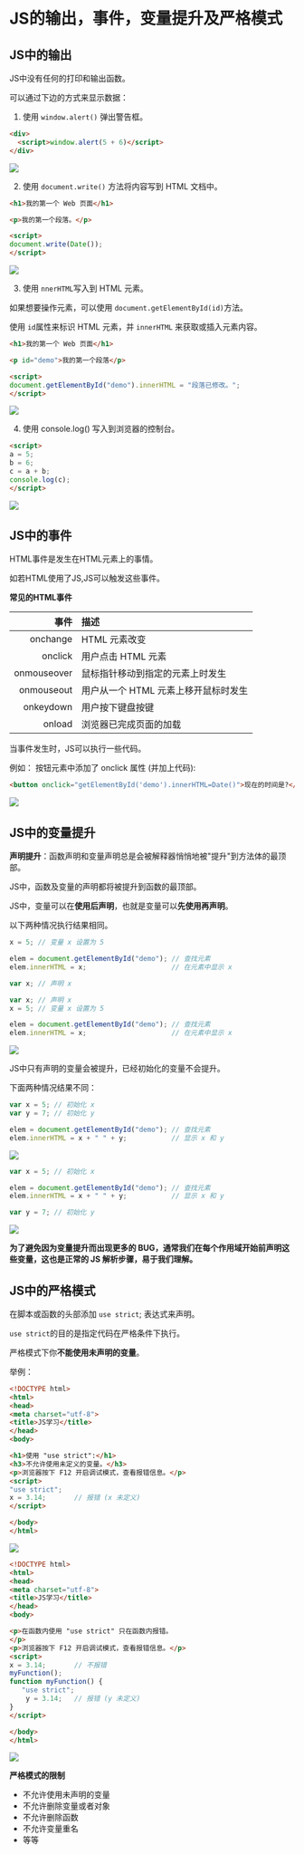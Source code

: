 # JS的输出，事件，变量提升及严格模式
## JS中的输出

JS中没有任何的打印和输出函数。

可以通过下边的方式来显示数据：

1. 使用 `window.alert()` 弹出警告框。
```html
<div>
  <script>window.alert(5 + 6)</script>
</div>
```

![](https://files.mdnice.com/user/34286/cb479360-b5c4-4311-87c2-17bce033cc60.png)

2. 使用 `document.write()` 方法将内容写到 HTML 文档中。
```html
<h1>我的第一个 Web 页面</h1>

<p>我的第一个段落。</p>

<script>
document.write(Date());
</script>
```

![](https://files.mdnice.com/user/34286/9e7af51b-b8f3-44a3-b84c-f9053fb64495.png)

3. 使用 `nnerHTML`写入到 HTML 元素。

如果想要操作元素，可以使用 `document.getElementById(id)`方法。

使用 `id`属性来标识 HTML 元素，并 `innerHTML` 来获取或插入元素内容。
```html
<h1>我的第一个 Web 页面</h1>

<p id="demo">我的第一个段落</p>

<script>
document.getElementById("demo").innerHTML = "段落已修改。";
</script>
```

![](https://files.mdnice.com/user/34286/07757b08-2f87-4e7d-9fa0-e85e3068c173.png)


4. 使用 console.log() 写入到浏览器的控制台。
```html
<script>
a = 5;
b = 6;
c = a + b;
console.log(c);
</script>
```

![](https://files.mdnice.com/user/34286/0475d87b-8f9f-4ae7-9d52-a4df9909e775.png)

## JS中的事件
HTML事件是发生在HTML元素上的事情。

如若HTML使用了JS,JS可以触发这些事件。

**常见的HTML事件**

|        事件 | 描述                                 |
| ----------: | :----------------------------------- |
|    onchange | HTML 元素改变                        |
|     onclick | 用户点击 HTML 元素                   |
| onmouseover | 鼠标指针移动到指定的元素上时发生     |
|  onmouseout | 用户从一个 HTML 元素上移开鼠标时发生 |
|   onkeydown | 用户按下键盘按键                     |
|      onload | 浏览器已完成页面的加载               |

当事件发生时，JS可以执行一些代码。

例如：
按钮元素中添加了 onclick 属性 (并加上代码):
```html
<button onclick="getElementById('demo').innerHTML=Date()">现在的时间是?</button>
```

![](https://files.mdnice.com/user/34286/591634cc-0de6-4390-bfe9-3f42204b2e9a.png)

## JS中的变量提升

**声明提升**：函数声明和变量声明总是会被解释器悄悄地被"提升"到方法体的最顶部。

JS中，函数及变量的声明都将被提升到函数的最顶部。

JS中，变量可以在**使用后声明**，也就是变量可以**先使用再声明**。

以下两种情况执行结果相同。

```js
x = 5; // 变量 x 设置为 5

elem = document.getElementById("demo"); // 查找元素
elem.innerHTML = x;                     // 在元素中显示 x

var x; // 声明 x
```
```js
var x; // 声明 x
x = 5; // 变量 x 设置为 5

elem = document.getElementById("demo"); // 查找元素
elem.innerHTML = x;                     // 在元素中显示 x
```

![](https://files.mdnice.com/user/34286/9bcad6b0-6bbe-4974-8cbc-78c7b79feb2a.png)

JS中只有声明的变量会被提升，已经初始化的变量不会提升。

下面两种情况结果不同：
```js
var x = 5; // 初始化 x
var y = 7; // 初始化 y

elem = document.getElementById("demo"); // 查找元素
elem.innerHTML = x + " " + y;           // 显示 x 和 y
```

![](https://files.mdnice.com/user/34286/92a2dec7-cf18-4409-b8d7-278f1ae4d038.png)
```js
var x = 5; // 初始化 x

elem = document.getElementById("demo"); // 查找元素
elem.innerHTML = x + " " + y;           // 显示 x 和 y

var y = 7; // 初始化 y
```

![](https://files.mdnice.com/user/34286/367aadc6-23bf-48ca-b7d0-681555489c4d.png)

**为了避免因为变量提升而出现更多的 BUG，通常我们在每个作用域开始前声明这些变量，这也是正常的 JS 解析步骤，易于我们理解。**

## JS中的严格模式
在脚本或函数的头部添加 `use strict`; 表达式来声明。

`use strict`的目的是指定代码在严格条件下执行。

严格模式下你**不能使用未声明的变量**。

举例：
```html
<!DOCTYPE html>
<html>
<head>
<meta charset="utf-8">
<title>JS学习</title>
</head>
<body>

<h1>使用 "use strict":</h1>
<h3>不允许使用未定义的变量。</h3>
<p>浏览器按下 F12 开启调试模式，查看报错信息。</p>
<script>
"use strict";
x = 3.14;       // 报错 (x 未定义)
</script>

</body>
</html>
```

![](https://files.mdnice.com/user/34286/bb4cd684-d3b6-4699-93d0-aa1ad0771188.png)

```html
<!DOCTYPE html>
<html>
<head>
<meta charset="utf-8">
<title>JS学习</title>
</head>
<body>

<p>在函数内使用 "use strict" 只在函数内报错。
</p>
<p>浏览器按下 F12 开启调试模式，查看报错信息。</p>
<script>
x = 3.14;       // 不报错 
myFunction();
function myFunction() {
   "use strict";
    y = 3.14;   // 报错 (y 未定义)
}
</script>

</body>
</html>
```

![](https://files.mdnice.com/user/34286/6d086a8c-0a57-4e4f-9e57-848fb9fc66fe.png)

**严格模式的限制**
- 不允许使用未声明的变量
- 不允许删除变量或者对象
- 不允许删除函数
- 不允许变量重名
- 等等